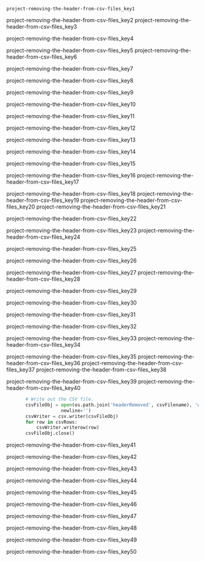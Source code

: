 ```ngMeta
project-removing-the-header-from-csv-files_key1
```

project-removing-the-header-from-csv-files_key2
project-removing-the-header-from-csv-files_key3


project-removing-the-header-from-csv-files_key4


project-removing-the-header-from-csv-files_key5
project-removing-the-header-from-csv-files_key6


project-removing-the-header-from-csv-files_key7


project-removing-the-header-from-csv-files_key8


project-removing-the-header-from-csv-files_key9


project-removing-the-header-from-csv-files_key10


project-removing-the-header-from-csv-files_key11


project-removing-the-header-from-csv-files_key12


project-removing-the-header-from-csv-files_key13


project-removing-the-header-from-csv-files_key14


project-removing-the-header-from-csv-files_key15


project-removing-the-header-from-csv-files_key16
project-removing-the-header-from-csv-files_key17



project-removing-the-header-from-csv-files_key18
project-removing-the-header-from-csv-files_key19
project-removing-the-header-from-csv-files_key20
project-removing-the-header-from-csv-files_key21


project-removing-the-header-from-csv-files_key22


project-removing-the-header-from-csv-files_key23
project-removing-the-header-from-csv-files_key24


project-removing-the-header-from-csv-files_key25


project-removing-the-header-from-csv-files_key26


project-removing-the-header-from-csv-files_key27
project-removing-the-header-from-csv-files_key28


project-removing-the-header-from-csv-files_key29



project-removing-the-header-from-csv-files_key30


project-removing-the-header-from-csv-files_key31


project-removing-the-header-from-csv-files_key32


project-removing-the-header-from-csv-files_key33
project-removing-the-header-from-csv-files_key34



project-removing-the-header-from-csv-files_key35
project-removing-the-header-from-csv-files_key36
project-removing-the-header-from-csv-files_key37
project-removing-the-header-from-csv-files_key38


project-removing-the-header-from-csv-files_key39
project-removing-the-header-from-csv-files_key40


```python
       # Write out the CSV file.
       csvFileObj = open(os.path.join('headerRemoved', csvFilename), 'w',
                    newline='')
       csvWriter = csv.writer(csvFileObj)
       for row in csvRows:
           csvWriter.writerow(row)
       csvFileObj.close()
```
project-removing-the-header-from-csv-files_key41


project-removing-the-header-from-csv-files_key42


project-removing-the-header-from-csv-files_key43


project-removing-the-header-from-csv-files_key44



project-removing-the-header-from-csv-files_key45


project-removing-the-header-from-csv-files_key46


project-removing-the-header-from-csv-files_key47


project-removing-the-header-from-csv-files_key48


project-removing-the-header-from-csv-files_key49


project-removing-the-header-from-csv-files_key50
